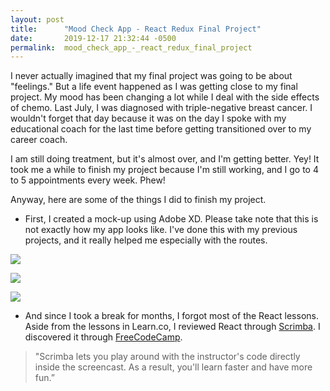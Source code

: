 ```yaml
---
layout: post
title:      "Mood Check App - React Redux Final Project"
date:       2019-12-17 21:32:44 -0500
permalink:  mood_check_app_-_react_redux_final_project
---
```



I never actually imagined that my final project was going to be about "feelings." But a life event happened as I was getting close to my final project. My mood has been changing a lot while I deal with the side effects of chemo. Last July, I was diagnosed with triple-negative breast cancer. I wouldn't forget that day because it was on the day I spoke with my educational coach for the last time before getting transitioned over to my career coach. 

 I am still doing treatment, but it's almost over, and I'm getting better. Yey! It took me a while to finish my project because I'm still working, and I go to 4 to 5 appointments every week. Phew!
 
 Anyway, here are some of the things I did to finish my project.
 
*  First, I created a mock-up using Adobe XD. Please take note that this is not exactly how my app looks like. I've done this with my previous projects, and it really helped me especially with the routes.
 
 ![](https://i.imgur.com/9pAUXuX.png)
 
 ![](https://i.imgur.com/wI43dEh.png)
 
 ![](https://i.imgur.com/leivnd8.png)
 
*  And since I took a break for months, I forgot most of the React lessons. Aside from the lessons in Learn.co, I reviewed React through [Scrimba](https://scrimba.com/g/glearnreact). I discovered it through [FreeCodeCamp](https://www.youtube.com/watch?v=DLX62G4lc44&t=2554s).
 
>  "Scrimba lets you play around with the instructor's code directly inside the screencast. As a result, you'll learn faster and have more fun.” 
 
 
 
 
 
 
 
